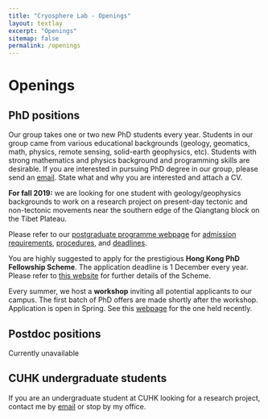 ```yaml
---
title: "Cryosphere Lab - Openings"
layout: textlay
excerpt: "Openings"
sitemap: false
permalink: /openings
---
```

# Openings 

## PhD positions
Our group takes one or two new PhD students every year. Students in our group came from various educational backgrounds (geology, geomatics, math, physics, remote sensing, solid-earth geophysics, etc). Students with strong mathematics and physics background and programming skills are desirable. If you are interested in pursuing PhD degree in our group, please send an [email](mailto:liulin@cuhk.edu.hk). State what and why you are interested and attach a CV.

**For fall 2019:** we are looking for one student with geology/geophysics backgrounds to work on a research project on present-day tectonic and non-tectonic movements near the southern edge of the Qiangtang block on the Tibet Plateau.

Please refer to our [postgraduate programme webpage](http://www.cuhk.edu.hk/sci/essc/pg_prg.html) for [admission requirements](http://www.cuhk.edu.hk/sci/essc/pg_prg.html#require), [procedures](http://www.cuhk.edu.hk/sci/essc/pg_prg.html#procedure), and [deadlines](http://www.cuhk.edu.hk/sci/essc/pg_prg.html#period).

You are highly suggested to apply for the prestigious **Hong Kong PhD Fellowship Scheme**. The application deadline is 1 December every year. Please refer to [this website](http://www.rgc.edu.hk/hkphd) for further details of the Scheme. 

Every summer, we host a **workshop** inviting all potential applicants to our campus. The first batch of PhD offers are made shortly after the workshop. Application is open in Spring.  See this [webpage](http://www.cuhk.edu.hk/sci/essc/sw2018.html) for the one held recently. 


## Postdoc positions
Currently unavailable


## CUHK undergraduate students
If you are an undergraduate student at CUHK looking for a research project, contact me by [email](mailto:liulin@cuhk.edu.hk) or stop by my office. 

<figure>
<!--- <img src="{{ site.url }}{{ site.baseurl }}/images/picpic/Gallery/non_pic.jpg" width="95%">  -->
</figure>

